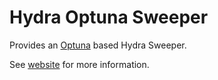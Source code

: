 # Hydra Optuna Sweeper

Provides an [Optuna](https://optuna.org) based Hydra Sweeper.

See [website](https://hydra.cc/docs/next/plugins/optuna_sweeper/) for more information.
